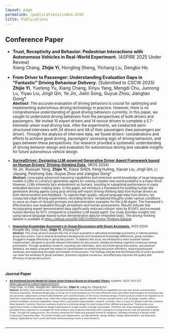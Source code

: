 ```yaml
---
layout: page
permalink: /publications/index.html
title: Publications
---
```



## Conference Paper
- **Trust, Receptivity and Behavior: Pedestrian Interactions with Autonomous Vehicles in Real-World Experiment.** (ASPIRE 2025 Under Review)<br>
  Xiang Chang, **Zhijie Yi**, Hongling Sheng, Yichang Liu, Dengbo He.

- **From Driver to Passenger: Understanding Evaluation Gaps in "Fantastic" Driving Behaviour Delivery.** (Submitted to CSCW 2025)<br>
**Zhijie Yi**, Yueteng Yu, Xiang Chang, Xinyu Yang, Mengdi Chu, Junrong Lu, Yiyao Liu, Jingli Qin, Ye Jin, Jialin Song, Guyue Zhou, Jiangtao Gong*<br>
<small>**Abstract:** The accurate evaluation of driving behaviors is crucial for optimizing and implementing autonomous driving technology in practice. However, there is no comprehensive understanding of good driving behaviors currently. In this paper, we sought to understand driving behaviors from the perspectives of both drivers and passengers. We invited 10 expert drivers and 14 novice drivers to complete a 5.7-kilometer urban road driving task. After the experiments, we conducted semi-structured interviews with 24 drivers and 48 of their passengers (two passengers per driver). Through the analysis of interview data, we found drivers' considerations and efforts to achieve good driving, passengers' assessing logic of driving behaviors, and gaps between these perspectives. Our research provided a systematic understanding of driving behavior design and evaluation for autonomous driving and valuable insights for future autonomous vehicle design.

- [**SurrealDriver: Designing LLM-powered Generative Driver Agent Framework based on Human Drivers' Driving-thinking Data.**](https://doi.org/10.1109/IROS58592.2024.10802229) (IROS 2024)<br>
Ye Jin, Ruoxuan Yang, **Zhijie Yi**, Xiaoxi SHEN, Peng Huiling, Xiaoan Liu, Jingli Qin, Li Jiayang, Peizhong Gao, Guyue Zhou and Jiangtao Gong*<br>
<small>**Abstract:** Leveraging advanced reasoning capabilities and extensive world knowledge of large language models (LLMs) to construct generative agents for solving complex real-world problems is a major trend. However, LLMs inherently lack embodiment as humans, resulting in suboptimal performance in many embodied decision-making tasks. In this paper, we introduce a framework for building human-like generative driving agents using post-driving self-report driving-thinking data from human drivers as both demonstration and feedback. To capture high-quality, natural language data from drivers, we conducted urban driving experiments, recording drivers' verbalized thoughts under various conditions to serve as chain-of-thought prompts and demonstration examples for the LLM-Agent. The framework's effectiveness was evaluated through simulations and human assessments. Results indicate that incorporating expert demonstration data significantly reduced collision rates by 81.04% and increased human likeness by 50% compared to a baseline LLM-based agent. Our study provides insights into using natural language-based human demonstration data for embodied tasks. The driving-thinking dataset is available at https://github.com/AIR-DISCOVER/Driving-Thinking-Dataset.

- [**Improving Knowledge Asymmetry in Group Discussions with Smart Assistants.**](https://doi.org/10.1007/978-3-031-76806-4_11) (HCII 2024)<br>
Hongfei Wu, Chiju Chao, **Zhijie Yi**, Zhiyong Fu*<br>
<small>**Abstract:** This study aimed to explore the role of smart assistants in alleviating knowledge asymmetry in interdisciplinary group discussions. Due to diverse disciplinary backgrounds and foundational knowledge differences, group members struggle to engage effectively in group discussions. To address this issue, we introduced a smart assistant named CaseAssistant, designed to provide relevant information for discussions, thereby promoting cognitive consensus among 
participants. Through qualitative research, including user interviews, semi-structured group discussions, and observer feedback, we deeply analyzed the impact of CaseAssistant on enhancing discussion efficiency, reducing participant workload, and expanding the depth and breadth of discussions. The findings indicate that the introduction of smart assistants can lower the workload of group members, promotes cognitive consensus, and effectively improves the quality and efficiency of group discussions.

  <br>

## Journal Paper

- [**An Emotional Design Model for Future Smart Product Based on Grounded Theory.**](https://www.mdpi.com/2079-8954/11/7/377) Systems. 2023; 11(7):377. https://doi.org/10.3390/systems11070377<br>
Chiju Chao, Yu Chen, Hongfei Wu, Wenxuan Wu, **Zhijie Yi**, Liang Xu, Zhiyong Fu*<br>
<small>**Abstract:** Recently, smart products have not only demonstrated more functionality and technical capabilities but have also shown a trend towards emotional expression. Emotional design plays a crucial role in smart products as it not only influences users’ perception and evaluation of the product but also promotes collaborative communication between users and the product. In the future, emotional design of smart products needs to be regarded as an important comprehensive design issue, rather than simply targeting a specific element. It should consider factors such as design systems, values, business strategies, technical capabilities, design ethics, and cultural responsibilities. However, currently, there is a lack of a design model that combines these elements. Currently, there are numerous practices in emotional design for smart products from different perspectives. They provide us an opportunity to build a comprehensive design model based on a large number of design case studies. Therefore, this study employed a standardized grounded theory approach to investigate 80 smart products and conducted interviews with 12 designers to progressively code and generate a design model. Through the coding process, this research extracted 547 nodes and gradually formed 10 categories, ultimately resulting in a design model comprising 5 sequential steps. This model includes user requirements, concept definition, design ideation, design implementation, and evaluation, making it applicable to most current and future emotional design issues in smart products.

  <br>

---
